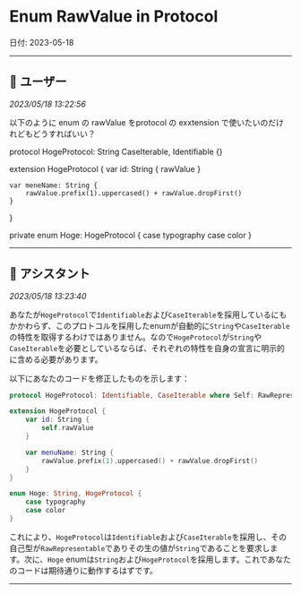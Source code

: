 # Enum RawValue in Protocol

日付: 2023-05-18

---

## 👤 ユーザー
*2023/05/18 13:22:56*

以下のように enum の rawValue をprotocol の exxtension で使いたいのだけれどもどうすればいい？

protocol HogeProtocol: String CaseIterable, Identifiable {}

extension HogeProtocol {
    var id: String {
        rawValue
    }

    var meneName: String {
        rawValue.prefix(1).uppercased() + rawValue.dropFirst()
    }
}

private enum Hoge: HogeProtocol {
    case typography
    case color
}

---

## 🤖 アシスタント
*2023/05/18 13:23:40*

あなたが`HogeProtocol`で`Identifiable`および`CaseIterable`を採用しているにもかかわらず、このプロトコルを採用したenumが自動的に`String`や`CaseIterable`の特性を取得するわけではありません。なので`HogeProtocol`が`String`や`CaseIterable`を必要としているならば、それぞれの特性を自身の宣言に明示的に含める必要があります。

以下にあなたのコードを修正したものを示します：

```swift
protocol HogeProtocol: Identifiable, CaseIterable where Self: RawRepresentable, Self.RawValue == String {}

extension HogeProtocol {
    var id: String {
        self.rawValue
    }

    var menuName: String {
        rawValue.prefix(1).uppercased() + rawValue.dropFirst()
    }
}

enum Hoge: String, HogeProtocol {
    case typography
    case color
}
```

これにより、`HogeProtocol`は`Identifiable`および`CaseIterable`を採用し、その自己型が`RawRepresentable`でありその生の値が`String`であることを要求します。次に、`Hoge` enumは`String`および`HogeProtocol`を採用します。これであなたのコードは期待通りに動作するはずです。

---
